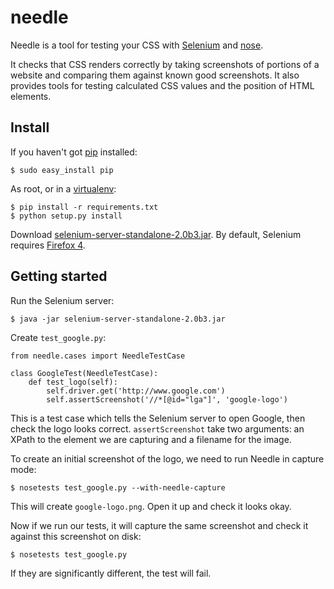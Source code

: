 needle
======

Needle is a tool for testing your CSS with [Selenium](http://seleniumhq.org/) 
and [nose](http://somethingaboutorange.com/mrl/projects/nose/).

It checks that CSS renders correctly by taking screenshots of portions of
a website and comparing them against known good screenshots. It also provides
tools for testing calculated CSS values and the position of HTML elements.


Install
-------

If you haven't got [pip](http://www.pip-installer.org/) installed:

    $ sudo easy_install pip

As root, or in a [virtualenv](http://www.virtualenv.org/):

    $ pip install -r requirements.txt
    $ python setup.py install


Download [selenium-server-standalone-2.0b3.jar](http://selenium.googlecode.com/files/selenium-server-standalone-2.0b3.jar). By default, Selenium requires [Firefox 4](http://getfirefox.com).


Getting started
---------------

Run the Selenium server:

    $ java -jar selenium-server-standalone-2.0b3.jar

Create ``test_google.py``:

    from needle.cases import NeedleTestCase

    class GoogleTest(NeedleTestCase):
        def test_logo(self):
            self.driver.get('http://www.google.com')
            self.assertScreenshot('//*[@id="lga"]', 'google-logo')

This is a test case which tells the Selenium server to open Google, then check
the logo looks correct. ``assertScreenshot`` take two arguments: an XPath to
the element we are capturing and a filename for the image.

To create an initial screenshot of the logo, we need to run Needle in capture mode:

    $ nosetests test_google.py --with-needle-capture

This will create ``google-logo.png``. Open it up and check it looks okay.

Now if we run our tests, it will capture the same screenshot and check it against
this screenshot on disk: 

    $ nosetests test_google.py

If they are significantly different, the test will fail.




